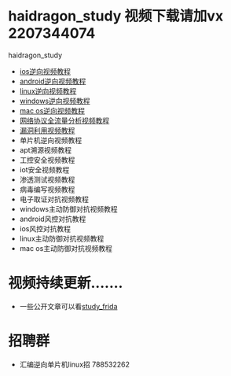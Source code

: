 # haidragon_study  视频下载请加vx 2207344074
haidragon_study

* [ios逆向视频教程](https://github.com/haidragon/haidragon_study/blob/master/ios%E9%80%86%E5%90%91%E8%A7%86%E9%A2%91%E6%95%99%E7%A8%8B.md)
* [android逆向视频教程](https://github.com/haidragon/haidragon_study/blob/master/android%E9%80%86%E5%90%91%E8%A7%86%E9%A2%91%E6%95%99%E7%A8%8B.md)
* [linux逆向视频教程](https://github.com/haidragon/haidragon_study/blob/master/linux%E9%80%86%E5%90%91%E8%A7%86%E9%A2%91%E6%95%99%E7%A8%8B.md)
* [windows逆向视频教程](https://github.com/haidragon/haidragon_study/blob/master/windows%E9%80%86%E5%90%91%E8%A7%86%E9%A2%91%E6%95%99%E7%A8%8B.md)
* [mac os逆向视频教程](https://github.com/haidragon/haidragon_study/blob/master/mac%20os%E9%80%86%E5%90%91%E8%A7%86%E9%A2%91%E6%95%99%E7%A8%8B.md)
* [网络协议全流量分析视频教程](https://github.com/haidragon/haidragon_study/blob/master/%E7%BD%91%E7%BB%9C%E5%8D%8F%E8%AE%AE%E5%85%A8%E6%B5%81%E9%87%8F%E5%88%86%E6%9E%90%E8%A7%86%E9%A2%91%E6%95%99%E7%A8%8B.md)
* [漏洞利用视频教程](https://github.com/haidragon/haidragon_study/blob/master/%E6%BC%8F%E6%B4%9E%E5%88%A9%E7%94%A8%E8%A7%86%E9%A2%91%E6%95%99%E7%A8%8B.md)
* 单片机逆向视频教程
* apt溯源视频教程
* 工控安全视频教程
* iot安全视频教程
* 渗透测试视频教程
* 病毒编写视频教程
* 电子取证对抗视频教程
* windows主动防御对抗视频教程
* android风控对抗教程
* ios风控对抗教程
* linux主动防御对抗视频教程
* mac os主动防御对抗视频教程
# 视频持续更新.......
* 一些公开文章可以看[study_frida](https://github.com/haidragon/study_frida)

# 招聘群
* 汇编逆向单片机linux招 788532262
